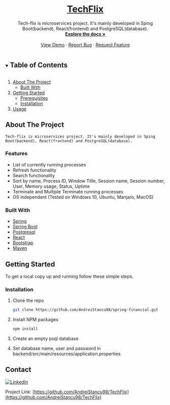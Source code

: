 
<!-- PROJECT LOGO -->
<br />
<p align="center">
  <a href="https://github.com/AndreiStancu98/TechFlix">
    <h1 align="center"> TechFlix </h1>
  </a>

  <p align="center">
    Tech-flix is microservices project. It's mainly developed in Sping Boot(backend), React(frontend) and PostgreSQL(database).
    <br />
    <a href="https://github.com/AndreiStancu98/TechFlix"><strong>Explore the docs »</strong></a>
    <br />
    <br />
    <a href="https://github.com/AndreiStancu98/TechFlix">View Demo</a>
    ·
    <a href="https://github.com/AndreiStancu98/TechFlix/issues">Report Bug</a>
    ·
    <a href="https://github.com/AndreiStancu98/TechFlix/issues">Request Feature</a>
  </p>
</p>



<!-- TABLE OF CONTENTS -->
<details open="open">
  <summary><h2 style="display: inline-block">Table of Contents</h2></summary>
  <ol>
    <li>
      <a href="#about-the-project">About The Project</a>
      <ul>
        <li><a href="#built-with">Built With</a></li>
      </ul>
    </li>
    <li>
      <a href="#getting-started">Getting Started</a>
      <ul>
        <li><a href="#prerequisites">Prerequisites</a></li>
        <li><a href="#installation">Installation</a></li>
      </ul>
    </li>
    <li><a href="#usage">Usage</a></li>
  </ol>
</details>



<!-- ABOUT THE PROJECT -->
## About The Project

    Tech-flix is microservices project. It's mainly developed in Sping Boot(backend), React(frontend) and PostgreSQL(database).


### Features

* List of currently running processes
* Refresh functionality
* Search functionality
* Sort by name, Process ID, Window Title, Session name, Session number, User, Memory usage, Status, Uptime
* Terminate and Multiple Terminate running processes
* OS independent (Tested on Windows 10, Ubuntu, Manjaro, MacOS)


### Built With
* [Spring](https://spring.io/)
* [Spring Boot](https://spring.io/projects/spring-boot)
* [Postgresql](https://www.postgresql.org/)
* [React](https://reactjs.org/)
* [Bootstrap](https://getbootstrap.com/)
* [Maven](https://maven.apache.org/)



<!-- GETTING STARTED -->
## Getting Started

To get a local copy up and running follow these simple steps.

### Installation

1. Clone the repo
   ```sh
   git clone https://github.com/AndreiStancu98/spring-financial.git
   ```
2. Install NPM packages
   ```sh
   npm install
   ```
   
3. Create an empty psql database

4. Set database name, user and password in backend/src/main/resources/application.properties 



<!-- CONTACT -->
## Contact

[![LinkedIn][linkedin-shield]][linkedin-url]

Project Link: [https://github.com/AndreiStancu98/TechFlix](https://github.com/AndreiStancu98/TechFlix)


[linkedin-shield]: https://img.shields.io/badge/-LinkedIn-black.svg?style=for-the-badge&logo=linkedin&colorB=555
[linkedin-url]: https://linkedin.com/in/andrei-stancu

